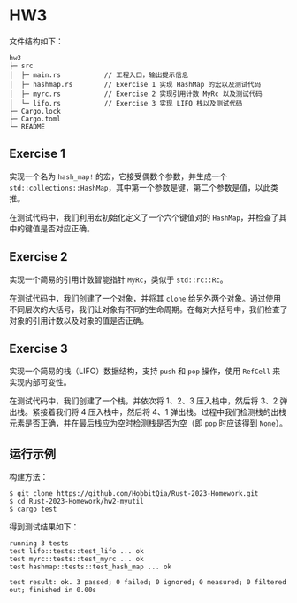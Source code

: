 # HW3

文件结构如下：
```
hw3
├─ src
│  ├─ main.rs           // 工程入口，输出提示信息
│  ├─ hashmap.rs        // Exercise 1 实现 HashMap 的宏以及测试代码
│  ├─ myrc.rs           // Exercise 2 实现引用计数 MyRc 以及测试代码
│  └─ lifo.rs           // Exercise 3 实现 LIFO 栈以及测试代码
├─ Cargo.lock
├─ Cargo.toml
└─ README
```

## Exercise 1

实现一个名为 `hash_map!` 的宏，它接受偶数个参数，并生成一个 `std::collections::HashMap`，其中第一个参数是键，第二个参数是值，以此类推。

在测试代码中，我们利用宏初始化定义了一个六个键值对的 `HashMap`，并检查了其中的键值是否对应正确。

## Exercise 2

实现一个简易的引用计数智能指针 `MyRc`，类似于 `std::rc::Rc`。

在测试代码中，我们创建了一个对象，并将其 `clone` 给另外两个对象。通过使用不同层次的大括号，我们让对象有不同的生命周期。在每对大括号中，我们检查了对象的引用计数以及对象的值是否正确。

## Exercise 3

实现一个简易的栈（LIFO）数据结构，支持 `push` 和 `pop` 操作，使用 `RefCell` 来实现内部可变性。

在测试代码中，我们创建了一个栈，并依次将 1、2、3 压入栈中，然后将 3、2 弹出栈。紧接着我们将 4 压入栈中，然后将 4、1 弹出栈。过程中我们检测栈的出栈元素是否正确，并在最后栈应为空时检测栈是否为空（即 `pop` 时应该得到 `None`）。

## 运行示例

构建方法：
```
$ git clone https://github.com/HobbitQia/Rust-2023-Homework.git
$ cd Rust-2023-Homework/hw2-myutil
$ cargo test
```
得到测试结果如下：
```
running 3 tests
test lifo::tests::test_lifo ... ok
test myrc::tests::test_myrc ... ok
test hashmap::tests::test_hash_map ... ok

test result: ok. 3 passed; 0 failed; 0 ignored; 0 measured; 0 filtered out; finished in 0.00s
```